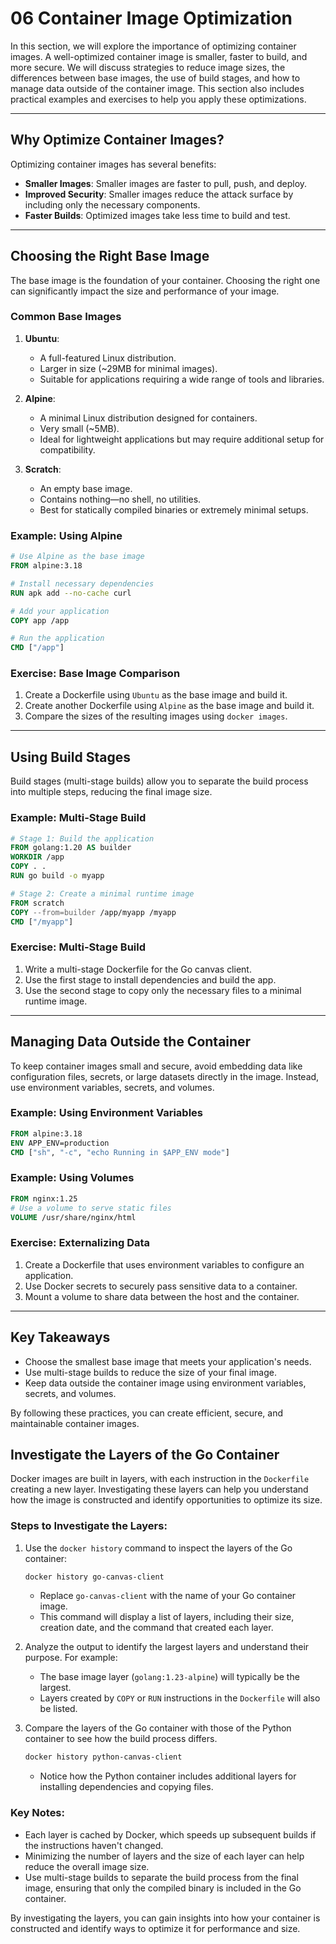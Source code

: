 # 06 Container Image Optimization

In this section, we will explore the importance of optimizing container images. A well-optimized container image is smaller, faster to build, and more secure. We will discuss strategies to reduce image sizes, the differences between base images, the use of build stages, and how to manage data outside of the container image. This section also includes practical examples and exercises to help you apply these optimizations.

---

## Why Optimize Container Images?

Optimizing container images has several benefits:
- **Smaller Images**: Smaller images are faster to pull, push, and deploy.
- **Improved Security**: Smaller images reduce the attack surface by including only the necessary components.
- **Faster Builds**: Optimized images take less time to build and test.

---

## Choosing the Right Base Image

The base image is the foundation of your container. Choosing the right one can significantly impact the size and performance of your image.

### Common Base Images
1. **Ubuntu**:
    - A full-featured Linux distribution.
    - Larger in size (~29MB for minimal images).
    - Suitable for applications requiring a wide range of tools and libraries.

2. **Alpine**:
    - A minimal Linux distribution designed for containers.
    - Very small (~5MB).
    - Ideal for lightweight applications but may require additional setup for compatibility.

3. **Scratch**:
    - An empty base image.
    - Contains nothing—no shell, no utilities.
    - Best for statically compiled binaries or extremely minimal setups.

### Example: Using Alpine
```dockerfile
# Use Alpine as the base image
FROM alpine:3.18

# Install necessary dependencies
RUN apk add --no-cache curl

# Add your application
COPY app /app

# Run the application
CMD ["/app"]
```

### Exercise: Base Image Comparison
1. Create a Dockerfile using `Ubuntu` as the base image and build it.
2. Create another Dockerfile using `Alpine` as the base image and build it.
3. Compare the sizes of the resulting images using `docker images`.

---

## Using Build Stages

Build stages (multi-stage builds) allow you to separate the build process into multiple steps, reducing the final image size.

### Example: Multi-Stage Build
```dockerfile
# Stage 1: Build the application
FROM golang:1.20 AS builder
WORKDIR /app
COPY . .
RUN go build -o myapp

# Stage 2: Create a minimal runtime image
FROM scratch
COPY --from=builder /app/myapp /myapp
CMD ["/myapp"]
```

### Exercise: Multi-Stage Build
1. Write a multi-stage Dockerfile for the Go canvas client.
2. Use the first stage to install dependencies and build the app.
3. Use the second stage to copy only the necessary files to a minimal runtime image.

---

## Managing Data Outside the Container

To keep container images small and secure, avoid embedding data like configuration files, secrets, or large datasets directly in the image. Instead, use environment variables, secrets, and volumes.

### Example: Using Environment Variables
```dockerfile
FROM alpine:3.18
ENV APP_ENV=production
CMD ["sh", "-c", "echo Running in $APP_ENV mode"]
```

### Example: Using Volumes
```dockerfile
FROM nginx:1.25
# Use a volume to serve static files
VOLUME /usr/share/nginx/html
```

### Exercise: Externalizing Data
1. Create a Dockerfile that uses environment variables to configure an application.
2. Use Docker secrets to securely pass sensitive data to a container.
3. Mount a volume to share data between the host and the container.

---

## Key Takeaways
- Choose the smallest base image that meets your application's needs.
- Use multi-stage builds to reduce the size of your final image.
- Keep data outside the container image using environment variables, secrets, and volumes.

By following these practices, you can create efficient, secure, and maintainable container images.


## Investigate the Layers of the Go Container

Docker images are built in layers, with each instruction in the `Dockerfile` creating a new layer. Investigating these layers can help you understand how the image is constructed and identify opportunities to optimize its size.

### Steps to Investigate the Layers:

1. Use the `docker history` command to inspect the layers of the Go container:

    ```bash
    docker history go-canvas-client
    ```

    - Replace `go-canvas-client` with the name of your Go container image.
    - This command will display a list of layers, including their size, creation date, and the command that created each layer.

2. Analyze the output to identify the largest layers and understand their purpose. For example:
    - The base image layer (`golang:1.23-alpine`) will typically be the largest.
    - Layers created by `COPY` or `RUN` instructions in the `Dockerfile` will also be listed.

3. Compare the layers of the Go container with those of the Python container to see how the build process differs.

    ```bash
    docker history python-canvas-client
    ```

    - Notice how the Python container includes additional layers for installing dependencies and copying files.

### Key Notes:
- Each layer is cached by Docker, which speeds up subsequent builds if the instructions haven't changed.
- Minimizing the number of layers and the size of each layer can help reduce the overall image size.
- Use multi-stage builds to separate the build process from the final image, ensuring that only the compiled binary is included in the Go container.

By investigating the layers, you can gain insights into how your container is constructed and identify ways to optimize it for performance and size. 
